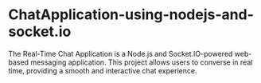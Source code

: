 # ChatApplication-using-nodejs-and-socket.io
The Real-Time Chat Application is a Node.js and Socket.IO-powered web-based messaging application. This project allows users to converse in real time, providing a smooth and interactive chat experience.
